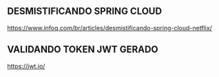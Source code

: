 ## DESMISTIFICANDO SPRING CLOUD
https://www.infoq.com/br/articles/desmistificando-spring-cloud-netflix/

## VALIDANDO TOKEN JWT GERADO

https://jwt.io/